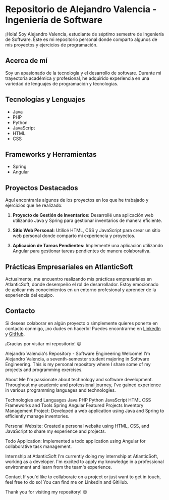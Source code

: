 # Repositorio de Alejandro Valencia - Ingeniería de Software

¡Hola! Soy Alejandro Valencia, estudiante de séptimo semestre de Ingeniería de Software. Este es mi repositorio personal donde comparto algunos de mis proyectos y ejercicios de programación.

## Acerca de mí
Soy un apasionado de la tecnología y el desarrollo de software. Durante mi trayectoria académica y profesional, he adquirido experiencia en una variedad de lenguajes de programación y tecnologías.

## Tecnologías y Lenguajes
- Java
- PHP
- Python
- JavaScript
- HTML
- CSS

## Frameworks y Herramientas
- Spring
- Angular

## Proyectos Destacados
Aquí encontrarás algunos de los proyectos en los que he trabajado y ejercicios que he realizado:

1. **Proyecto de Gestión de Inventarios:** Desarrollé una aplicación web utilizando Java y Spring para gestionar inventarios de manera eficiente.
   
2. **Sitio Web Personal:** Utilicé HTML, CSS y JavaScript para crear un sitio web personal donde comparto mi experiencia y proyectos.

3. **Aplicación de Tareas Pendientes:** Implementé una aplicación utilizando Angular para gestionar tareas pendientes de manera colaborativa.

## Prácticas Empresariales en AtlanticSoft
Actualmente, me encuentro realizando mis prácticas empresariales en AtlanticSoft, donde desempeño el rol de desarrollador. Estoy emocionado de aplicar mis conocimientos en un entorno profesional y aprender de la experiencia del equipo.

## Contacto
Si deseas colaborar en algún proyecto o simplemente quieres ponerte en contacto conmigo, ¡no dudes en hacerlo! Puedes encontrarme en [LinkedIn]([https://www.linkedin.com/in/alejandrovalencia](https://www.linkedin.com/in/alejandro-valencia-13b047269/)) y [GitHub](https://github.com/alejo78912).

¡Gracias por visitar mi repositorio! 😊

Alejandro Valencia's Repository - Software Engineering
Welcome! I'm Alejandro Valencia, a seventh-semester student majoring in Software Engineering. This is my personal repository where I share some of my projects and programming exercises.

About Me
I'm passionate about technology and software development. Throughout my academic and professional journey, I've gained experience in various programming languages and technologies.

Technologies and Languages
Java
PHP
Python
JavaScript
HTML
CSS
Frameworks and Tools
Spring
Angular
Featured Projects
Inventory Management Project: Developed a web application using Java and Spring to efficiently manage inventories.

Personal Website: Created a personal website using HTML, CSS, and JavaScript to share my experience and projects.

Todo Application: Implemented a todo application using Angular for collaborative task management.

Internship at AtlanticSoft
I'm currently doing my internship at AtlanticSoft, working as a developer. I'm excited to apply my knowledge in a professional environment and learn from the team's experience.

Contact
If you'd like to collaborate on a project or just want to get in touch, feel free to do so! You can find me on LinkedIn and GitHub.

Thank you for visiting my repository! 😊
